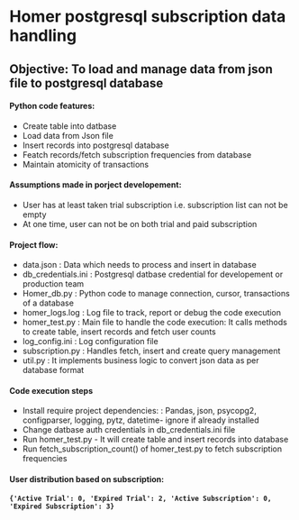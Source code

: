 # Homer postgresql subscription data handling
## Objective: To load and manage data from json file to postgresql database

#### Python code features:
<ul>
    <li> Create table into datbase </li>
    <li> Load data from Json file</li>
    <li> Insert records into postgresql database</li>
    <li> Featch records/fetch subscription frequencies from database</li>
    <li> Maintain atomicity of transactions</li>
</ul>

#### Assumptions made in porject developement:
<ul>
    <li> User has at least taken trial subscription i.e. subscription list can not be empty</li>
    <li> At one time, user can not be on both trial and paid subscription</li>
</ul>

#### Project flow:
<ul>
    <li> data.json :  Data which needs to process and insert in database</li>
    <li> db_credentials.ini :  Postgresql datbase credential for developement or production team</li>
    <li> Homer_db.py :  Python code to manage connection, cursor, transactions of a database</li>
    <li> homer_logs.log :  Log file to track, report or debug the code execution</li>
    <li> homer_test.py :  Main file to handle the code execution: It calls methods to create table, insert records and fetch user counts</li>
    <li> log_config.ini :  Log configuration file</li>
    <li> subscription.py : Handles fetch, insert and create query management </li>
    <li> util.py : It implements business logic to convert json data as per database format</li>
</ul>

#### Code execution steps

<ul>
    <li> Install require project dependencies: : Pandas, json, psycopg2, configparser, logging, pytz, datetime- ignore if already installed</li>
    <li> Change datbase auth credentials in db_credentials.ini file</li>
    <li> Run homer_test.py - It will create table and insert records into database</li>
    <li> Run fetch_subscription_count() of homer_test.py to fetch subscription frequencies</li>
</ul>

#### User distribution based on subscription:
<strong>`{'Active Trial': 0, 'Expired Trial': 2, 'Active Subscription': 0, 'Expired Subscription': 3}` </strong>
